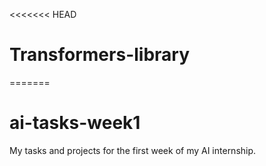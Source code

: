 <<<<<<< HEAD
# Transformers-library
=======
# ai-tasks-week1
My tasks and projects for the first week of my AI internship.

